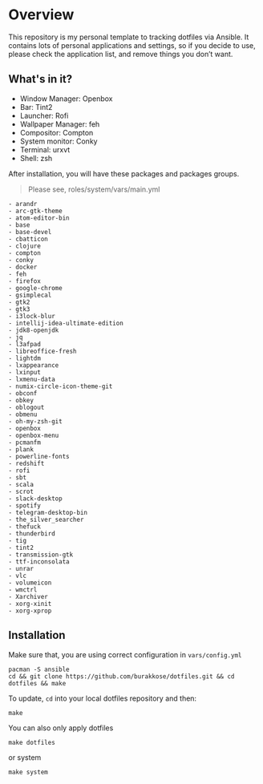 
# Overview

This repository is my personal template to tracking dotfiles via Ansible. It contains lots of personal applications and settings, so if you decide to use, please check the application list, and remove things you don’t want.

## What's in it?

* Window Manager: Openbox
* Bar: Tint2
* Launcher: Rofi
* Wallpaper Manager: feh
* Compositor: Compton
* System monitor: Conky
* Terminal: urxvt
* Shell: zsh

After installation, you will have these packages and packages groups.

> Please see, roles/system/vars/main.yml

```
- arandr
- arc-gtk-theme
- atom-editor-bin
- base
- base-devel
- cbatticon
- clojure
- compton
- conky
- docker
- feh
- firefox
- google-chrome
- gsimplecal
- gtk2
- gtk3
- i3lock-blur
- intellij-idea-ultimate-edition
- jdk8-openjdk
- jq
- l3afpad
- libreoffice-fresh
- lightdm
- lxappearance
- lxinput
- lxmenu-data
- numix-circle-icon-theme-git
- obconf
- obkey
- oblogout
- obmenu
- oh-my-zsh-git
- openbox
- openbox-menu
- pcmanfm
- plank
- powerline-fonts
- redshift
- rofi
- sbt
- scala
- scrot
- slack-desktop
- spotify
- telegram-desktop-bin
- the_silver_searcher
- thefuck
- thunderbird
- tig
- tint2
- transmission-gtk
- ttf-inconsolata
- unrar
- vlc
- volumeicon
- wmctrl
- Xarchiver
- xorg-xinit
- xorg-xprop
```

## Installation

Make sure that, you are using correct configuration in ```vars/config.yml```

```
pacman -S ansible
cd && git clone https://github.com/burakkose/dotfiles.git && cd dotfiles && make
```

To update, `cd` into your local dotfiles repository and then:

``` make ```

You can also only apply dotfiles

```make dotfiles```

or system

```make system```

